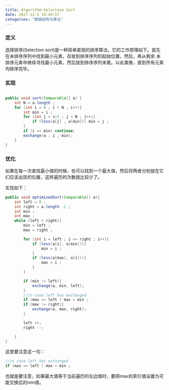 ```yaml
---
title: Algorithm-Selection Sort
date: 2017-12-5 19:49:57
categories: "数据结构与算法"
---
```


### 定义

选择排序(Selection sort)是一种简单直观的排序算法。它的工作原理如下。首先在未排序序列中找到最小元素，存放到排序序列的起始位置，然后，再从剩余
未排序元素中继续寻找最小元素，然后放到排序序列末尾。以此类推，直到所有元素均排序完毕。

<!--more-->

### 实现

```java 

public void sort(Comparable[] a) {
    int N = a.length ;
    for (int i = 0 ; i < N ; i++){
        int min = i ;
        for (int j = i+1 ; j < N ; j++){
            if (less(a[j] , a[min])) min = j ;
        }
        if (i == min) continue;
        exchange(a , i , min);
    }
}
```

### 优化

如果在每一次查找最小值的时候，也可以找到一个最大值，然后将两者分别放在它们应该出现的位置，这样遍历的次数就比较少了。

实现如下：

```java 
public void optimizedSort(Comparable[] a){
    int left = 0 ;
    int right = a.length -1 ;
    int min ;
    int max ;
    while (left < right){
        min = left ;
        max = right ;

        for (int i = left ; i <= right ; i++){
            if (less(a[i], a[min])){
                min = i ;
            }
            if (less(a[max], a[i])){
                max = i ;
            }
        }

        if (min != left){
            exchange(a, min, left);
        }
        //in case left has exchanged
        if (max == left ) max = min ;
        if (max != right){
            exchange(a, max, right);
        }

        left ++;
        right --;

    }
}
```

这里要注意这一句：

```java 
//in case left has exchanged
if (max == left ) max = min ;
```

也就是要注意，如果最大值等于当前遍历的左边值时，要把max的索引值设置为可能交换后的min值。

